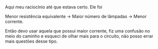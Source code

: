 Aqui meu raciocínio até que estava certo. Ele foi

 Menor resistência equivalente -> Maior número de lâmpadas -> Menor corrente. 

Então devo usar aquela que possui maior corrente, fiz uma confusão no meio do caminho e esqueci de olhar mais para o circuito, não posso errar mais questões desse tipo.


